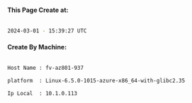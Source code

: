 
   
#### This Page Create at:

```bash

2024-03-01 - 15:39:27 UTC

```

#### Create By Machine:

```bash

Host Name : fv-az801-937

platform  : Linux-6.5.0-1015-azure-x86_64-with-glibc2.35

Ip Local  : 10.1.0.113

```

